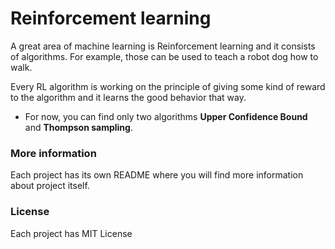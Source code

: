 # Reinforcement learning

A great area of machine learning is Reinforcement learning and it consists of algorithms. For example, those can be used to teach a robot dog how to walk.

Every RL algorithm is working on the principle of giving some kind of reward to the algorithm and it learns the good behavior that way.

* For now, you can find only two algorithms **Upper Confidence Bound** and **Thompson sampling**.


### More information

Each project has its own README where you will find more information about project itself.

### License

Each project has MIT License
